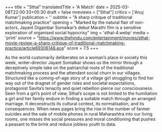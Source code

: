 +++
title = "Sthal"
translatedTitle = 'A Match'
date = 2025-03-08T22:00:33+05:30
draft = false
mreviews = ["Sthal"]
critics = ['Anuj Kumar']
publication = ''
subtitle = "A sharp critique of traditional matchmaking practice"
opening = "Marked by the natural flair of non-actors, Jayant Digambar Somalkar’s debut Marathi film is a sensitive exploration of organised social hypocrisy"
img = 'sthal-4.webp'
media = 'print'
source = "https://www.thehindu.com/entertainment/movies/sthal-movie-review-a-sharp-critique-of-traditional-matchmaking-practice/article69306148.ece"
score = 7.5
+++

As the world customarily deliberates on a woman’s place in society this week, writer-director Jayant Somalkar shows us the mirror through a deceptively simple take on the patriarchal roots of the traditional matchmaking process and the attendant social churn in our villages. Structured like a coming-of-age story of a village girl struggling to find her way out of the dragnet of gender roles and societal expectations, protagonist Savita’s tenacity and quiet rebellion pierce our consciousness. Seen from a girl’s point of view, Sthal’s scope is not limited to the humiliation a girl and her family endure in finding a suitable match through an arranged marriage. It deconstructs its cultural context, its normalisation, and its consequences. When news pages bring the rise in the number of farmer suicides and the sale of mobile phones in rural Maharashtra into our living rooms, one misses the social pressures and moral conditioning that pushes a peasant to the brink and reduce jobless youth to data.
